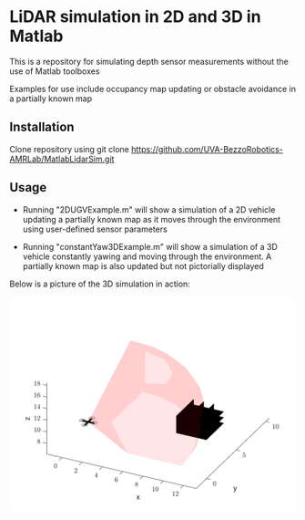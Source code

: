 # LiDAR simulation in 2D and 3D in Matlab

This is a repository for simulating depth sensor measurements without the use of Matlab toolboxes

Examples for use include occupancy map updating or obstacle avoidance in a partially known map

## Installation

Clone repository using git clone https://github.com/UVA-BezzoRobotics-AMRLab/MatlabLidarSim.git

## Usage

* Running "2DUGVExample.m" will show a simulation of a 2D vehicle updating a partially known map as it moves through the environment using user-defined sensor parameters

* Running "constantYaw3DExample.m" will show a simulation of a 3D vehicle constantly yawing and moving through the environment. A partially known map is also updated but not pictorially displayed

Below is a picture of the 3D simulation in action:

<img src="images/3DexampleImage.png"
     alt="Markdown Monster icon"
     style="float: left; margin-right: 10px;" />